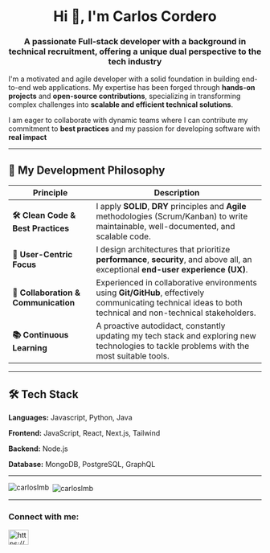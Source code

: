 <h1 align="center">Hi 👋, I'm Carlos Cordero</h1>
<h3 align="center">A passionate Full-stack developer with a background in technical recruitment, offering a unique dual perspective to the tech industry</h3>

I'm a motivated and agile developer with a solid foundation in building end-to-end web applications. My expertise has been forged through **hands-on projects** and **open-source contributions**, specializing in transforming complex challenges into **scalable and efficient technical solutions**.

I am eager to collaborate with dynamic teams where I can contribute my commitment to **best practices** and my passion for developing software with **real impact**

---

## 🧩 My Development Philosophy

| Principle | Description |
|-----------|-------------|
| **🛠️ Clean Code & Best Practices** | I apply **SOLID**, **DRY** principles and **Agile** methodologies (Scrum/Kanban) to write maintainable, well-documented, and scalable code. |
| **🎯 User-Centric Focus** | I design architectures that prioritize **performance**, **security**, and above all, an exceptional **end-user experience (UX)**. |
| **🤝 Collaboration & Communication** | Experienced in collaborative environments using **Git/GitHub**, effectively communicating technical ideas to both technical and non-technical stakeholders. |
| **📚 Continuous Learning** | A proactive autodidact, constantly updating my tech stack and exploring new technologies to tackle problems with the most suitable tools. |

---

## 🛠️ Tech Stack

**Languages:** Javascript, Python, Java

**Frontend:** JavaScript, React, Next.js, Tailwind 

**Backend:** Node.js

**Database:** MongoDB, PostgreSQL, GraphQL 

---
<p><img align="left" src="https://github-readme-stats.vercel.app/api/top-langs?username=carloslmb&show_icons=true&locale=en&layout=compact" alt="carloslmb" /></p>

<p>&nbsp;<img align="center" src="https://github-readme-stats.vercel.app/api?username=carloslmb&show_icons=true&locale=en" alt="carloslmb" /></p>

---

<h3 align="left">Connect with me:</h3>
<p align="left">
<a href="https://linkedin.com/in/https://www.linkedin.com/in/carlos-cordero-j/" target="blank"><img align="center" src="https://raw.githubusercontent.com/rahuldkjain/github-profile-readme-generator/master/src/images/icons/Social/linked-in-alt.svg" alt="https://www.linkedin.com/in/carlos-cordero-j/" height="30" width="40" /></a>
</p>



